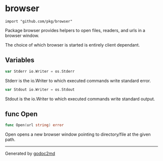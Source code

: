 
# browser
    import "github.com/pkg/browser"

Package browser provides helpers to open files, readers, and urls in a browser window.

The choice of which browser is started is entirely client dependant.





## Variables
``` go
var Stderr io.Writer = os.Stderr
```
Stderr is the io.Writer to which executed commands write standard error.

``` go
var Stdout io.Writer = os.Stdout
```
Stdout is the io.Writer to which executed commands write standard output.

## func Open
``` go
func Open(url string) error
```
Open opens a new browser window pointing to directory/file at the given path.









- - -
Generated by [godoc2md](http://godoc.org/github.com/davecheney/godoc2md)
